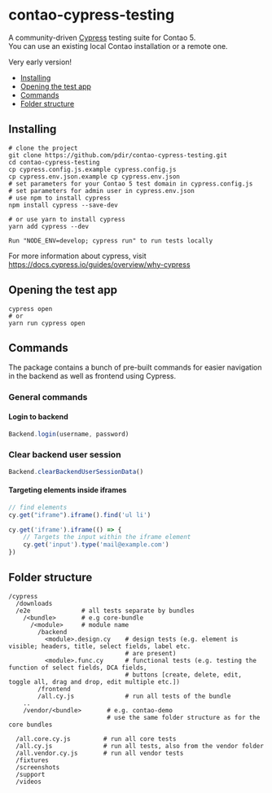 # contao-cypress-testing

A community-driven [Cypress](https://www.cypress.io/) testing suite for Contao 5.  
You can use an existing local Contao installation or a remote one.

Very early version!

* [Installing](#installing)
* [Opening the test app](#opening-the-test-app)
* [Commands](#commands)
* [Folder structure](#folder-structure)

## Installing

    # clone the project
    git clone https://github.com/pdir/contao-cypress-testing.git 
    cd contao-cypress-testing
    cp cypress.config.js.example cypress.config.js
    cp cypress.env.json.example cp cypress.env.json
    # set parameters for your Contao 5 test domain in cypress.config.js
    # set parameters for admin user in cypress.env.json
    # use npm to install cypress
    npm install cypress --save-dev

    # or use yarn to install cypress
    yarn add cypress --dev

    Run "NODE_ENV=develop; cypress run" to run tests locally

For more information about cypress, visit https://docs.cypress.io/guides/overview/why-cypress

## Opening the test app

    cypress open
    # or
    yarn run cypress open

## Commands

The package contains a bunch of pre-built commands for easier navigation in the backend as well as frontend using Cypress.

### General commands

#### Login to backend
```js
Backend.login(username, password)
```

### Clear backend user session
```js
Backend.clearBackendUserSessionData()
```

#### Targeting elements inside iframes 
```js
// find elements
cy.get("iframe").iframe().find('ul li')

cy.get('iframe').iframe(() => {
    // Targets the input within the iframe element
    cy.get('input').type('mail@example.com')
})
```

## Folder structure 

    /cypress
      /downloads
      /e2e              # all tests separate by bundles
        /<bundle>       # e.g core-bundle
          /<module>     # module name
            /backend
              <module>.design.cy    # design tests (e.g. element is visible; headers, title, select fields, label etc.
                                    # are present)
              <module>.func.cy      # functional tests (e.g. testing the function of select fields, DCA fields, 
                                    # buttons [create, delete, edit, toggle all, drag and drop, edit multiple etc.])
            /frontend 
            /all.cy.js              # run all tests of the bundle
        ..
        /vendor/<bundle>       # e.g. contao-demo
                               # use the same folder structure as for the core bundles  
      
      /all.core.cy.js         # run all core tests
      /all.cy.js              # run all tests, also from the vendor folder
      /all.vendor.cy.js       # run all vendor tests
      /fixtures
      /screenshots
      /support
      /videos
